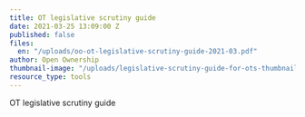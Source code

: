 ```yaml
---
title: OT legislative scrutiny guide
date: 2021-03-25 13:09:00 Z
published: false
files:
  en: "/uploads/oo-ot-legislative-scrutiny-guide-2021-03.pdf"
author: Open Ownership
thumbnail-image: "/uploads/legislative-scrutiny-guide-for-ots-thumbnail.jpg"
resource_type: tools
---
```


OT legislative scrutiny guide